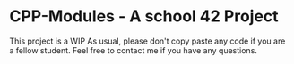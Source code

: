 # CPP-Modules - A school 42 Project

This project is a WIP
As usual, please don't copy paste any code if you are a fellow student.
Feel free to contact me if you have any questions.
